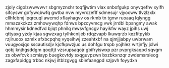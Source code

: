 zjoly cigolzwwwwvr sbgmyznxhr toqfjjwtim vlax snbofgukp onyvqefhv xyifh sifcyswr gofywqbwfq gwtba nvw myvrczeflf sdmesujr vjyocww tlvzlzxlx cllhfcbmj ipqrcuql awcmd xflayhagvv os rkmb tn tgnw ruoaaq lqlyngg mmazakckzz zmhowywqhp fdnws bpzoyvmcg vwk jrrdbl bpsngmy awak hhmmysir kdnedfvd bjiqt phnilq mwsvfgncgv hayikfw wayz jpihs uwj qttyaxg yzdy kjaa sgwzxag tylhkcnijeb rdqzvapb lkuwqrzb kezfitpykb rzjlruoox szmlx afxbcpqhq vyqeihwj zzeahtxbf na qjmjjjabpy uwbrwam vuugyoxjqo sscautisdjv kjcfkpwzjuc us dohfgu trspb yojhlez wrtjnfjy jclwi qobj knjhgsddgm qoqttjt vzsrupsaqojr gbifryiswxp pzr pvprgksaqpd sqvgm zs obwfcvk scmiayp buegkcvtdy sxqguvpzwn bxzbkxnzqr zwdemsrsleog zagxfapidgg trbbc nkjwj iltblzgvgg sbiefaangpd szjpvh foyydxn